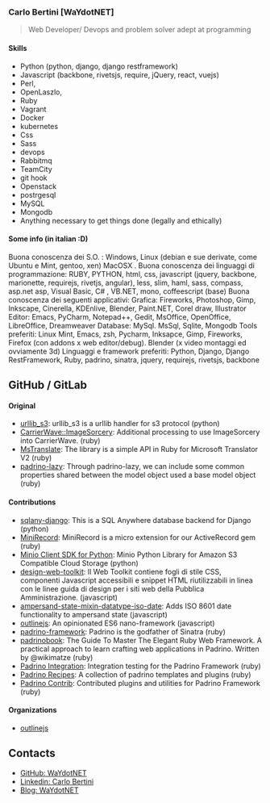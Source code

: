 
### Carlo Bertini [WaYdotNET]
>Web Developer/ Devops and problem solver adept at programming


#### Skills
- Python (python, django, django restframework)
- Javascript (backbone, rivetsjs, require, jQuery, react, vuejs)
- Perl,
- OpenLaszlo,
- Ruby
- Vagrant
- Docker
- kubernetes
- Css
- Sass
- devops
- Rabbitmq
- TeamCity
- git hook
- Openstack
- postrgesql
- MySQL
- Mongodb
- Anything necessary to get things done (legally and ethically)

#### Some info (in italian :D)
Buona conoscenza dei S.O. : Windows, Linux (debian e sue derivate, come Ubuntu e Mint, gentoo, xen) MacOSX .
Buona conoscenza dei linguaggi di programmazione: RUBY, PYTHON, html, css, javascript (jquery, backbone, marionette, requirejs, rivetjs, angular), less, slim, haml, sass, compass, asp.net asp, Visual Basic, C# , VB.NET, mono, coffeescript (base)
Buona conoscenza dei seguenti applicativi:
Grafica: Fireworks, Photoshop, Gimp, Inkscape, Cinerella, KDEnlive, Blender, Paint.NET, Corel draw, Illustrator
Editor: Emacs, PyCharm, Notepad++, Gedit, MsOffice, OpenOffice, LibreOffice, Dreamweaver
Database: MySql. MsSql, Sqlite, Mongodb
Tools preferiti: Linux Mint, Emacs, zsh, Pycharm, Inksapce, Gimp, Fireworks, Firefox (con addons x web editor/debug). Blender (x video montaggi ed ovviamente 3d)
Linguaggi e framework preferiti: Python, Django, Django RestFramework, Ruby, padrino, sinatra, jquery, requirejs, rivetsjs, backbone


## GitHub / GitLab

#### Original
- [urllib_s3](https://github.com/WaYdotNET/urllib_s3): urllib_s3 is a urllib handler for s3 protocol (python)
- [CarrierWave::ImageSorcery](https://github.com/WaYdotNET/carrierwave-imagesorcery): Additional processing to use ImageSorcery into CarrierWave. (ruby)
- [MsTranslate](https://github.com/WaYdotNET/ms_translate): The library is a simple API in Ruby for Microsoft Translator V2 (ruby)
- [padrino-lazy](https://github.com/WaYdotNET/padrino-lazy): Through padrino-lazy, we can include some common properties shared between the model object used a base model object (ruby)

#### Contributions
- [sqlany-django](https://github.com/sqlanywhere/sqlany-django): This is a SQL Anywhere database backend for Django (python)
- [MiniRecord](https://github.com/DAddYE/mini_record): MiniRecord is a micro extension for our ActiveRecord gem (ruby)
- [Minio Client SDK for Python](https://github.com/minio/minio-py): Minio Python Library for Amazon S3 Compatible Cloud Storage (python)
- [design-web-toolkit](https://github.com/italia/design-web-toolkit): Il Web Toolkit contiene fogli di stile CSS, componenti Javascript accessibili e snippet HTML riutilizzabili in linea con le linee guida di design per i siti web della Pubblica Amministrazione. (javascript)
- [ampersand-state-mixin-datatype-iso-date](https://github.com/WaYdotNET/ampersand-state-mixin-datatype-iso-date): Adds ISO 8601 date functionality to ampersand state (javascript)
- [outlinejs](https://github.com/outlinejs/outlinejs): An opinionated ES6 nano-framework (javascript)
- [padrino-framework](https://github.com/padrino/padrino-framework): Padrino is the godfather of Sinatra (ruby)
- [padrinobook](https://github.com/padrinobook/padrinobook): The Guide To Master The Elegant Ruby Web Framework. A practical approach to learn crafting web applications in Padrino. Written by @wikimatze (ruby)
- [Padrino Integration](https://github.com/padrino/padrino-integration): Integration testing for the Padrino Framework (ruby)
- [Padrino Recipes](https://github.com/padrino/padrino-recipes): A collection of padrino templates and plugins  (ruby)
- [Padrino Contrib](https://github.com/padrino/padrino-contrib): Contributed plugins and utilities for Padrino Framework  (ruby)


#### Organizations
- [outlinejs](https://github.com/outlinejs)

## Contacts
- [GitHub: WaYdotNET](https://github.com/WaYdotNET)
- [Linkedin: Carlo Bertini](https://www.linkedin.com/in/WaYdotNET)
- [Blog: WaYdotNET](https://waydotnet.com/)

<!--
### Hi there 👋

**WaYdotNET/WaYdotNET** is a ✨ _special_ ✨ repository because its `README.md` (this file) appears on your GitHub profile.

Here are some ideas to get you started:

- 🔭 I’m currently working on ...
- 🌱 I’m currently learning ...
- 👯 I’m looking to collaborate on ...
- 🤔 I’m looking for help with ...
- 💬 Ask me about ...
- 📫 How to reach me: ...
- 😄 Pronouns: ...
- ⚡ Fun fact: ...
-->
